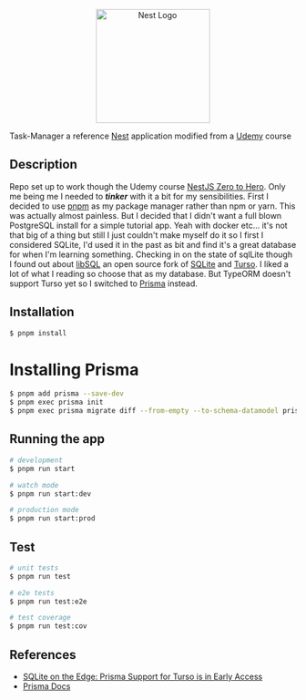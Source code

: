 <p align="center">
  <a href="http://nestjs.com/" target="blank"><img src="https://nestjs.com/img/logo-small.svg" width="200" alt="Nest Logo" /></a>
</p>

[circleci-image]: https://img.shields.io/circleci/build/github/nestjs/nest/master?token=abc123def456
[circleci-url]: https://circleci.com/gh/nestjs/nest

  Task-Manager a reference [Nest](https://github.com/nestjs/nest) application modified from a [Udemy](https://www.udemy.com) course

## Description

Repo set up to work though the Udemy course [NestJS Zero to Hero](https://www.udemy.com/course/nestjs-zero-to-hero). Only me being me I needed to ***tinker*** with it a bit for my sensibilities. First I decided to use [pnpm](https://pnpm.io/) as my package manager rather than npm or yarn. This was actually almost painless. But I decided that I didn't want a full blown PostgreSQL install for a simple tutorial app. Yeah with docker etc... it's not that big of a thing but still I just couldn't make myself do it so I first I considered SQLite, I'd used it in the past as bit and find it's a great database for when I'm learning something. Checking in on the state of sqlLite though I found out about [libSQL](https://github.com/tursodatabase/libsql) an open source fork of [SQLite](https://sqlite.org) and [Turso](https://turso.tech/). I liked a lot of what I reading so choose that as my database. But TypeORM doesn't support Turso yet so I switched to [Prisma](https://www.prisma.io/) instead. 

## Installation

```bash
$ pnpm install
```

# Installing Prisma

```bash
$ pnpm add prisma --save-dev
$ pnpm exec prisma init
$ pnpm exec prisma migrate diff --from-empty --to-schema-datamodel prisma/schema.prisma --script > migration.sql
```

## Running the app

```bash
# development
$ pnpm run start

# watch mode
$ pnpm run start:dev

# production mode
$ pnpm run start:prod
```

## Test

```bash
# unit tests
$ pnpm run test

# e2e tests
$ pnpm run test:e2e

# test coverage
$ pnpm run test:cov

```

## References 
- [SQLite on the Edge: Prisma Support for Turso is in Early Access](https://www.prisma.io/blog/prisma-turso-ea-support-rXGd_Tmy3UXX)
- [Prisma Docs](https://www.prisma.io/docs/)
